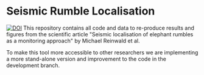 # Seismic Rumble Localisation
<a href="https://zenodo.org/badge/latestdoi/352388011"><img src="https://zenodo.org/badge/352388011.svg" alt="DOI"></a>
This repository contains all code and data to re-produce results and figures from the scientific article "Seismic localisation of elephant rumbles as a monitoring approach" by Michael Reinwald et al.

To make this tool more accessible to other researchers we are implementing a more stand-alone version and improvement to the code in the development branch.
